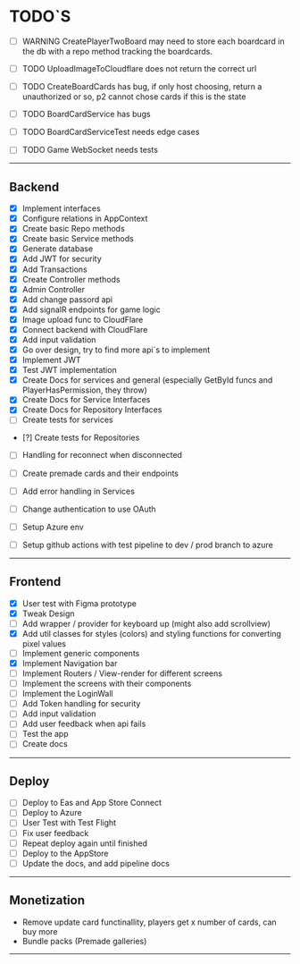 # TODO`S

- [ ] WARNING CreatePlayerTwoBoard may need to store each boardcard in the db with a repo method tracking the boardcards.

- [ ] TODO UploadImageToCloudflare does not return the correct url
- [ ] TODO CreateBoardCards has bug, if only host choosing, return a unauthorized or so, p2 cannot chose cards if this is the state
- [ ] TODO BoardCardService has bugs
- [ ] TODO BoardCardServiceTest needs edge cases
- [ ] TODO Game WebSocket needs tests

<hr />

## Backend

- [x] Implement interfaces
- [x] Configure relations in AppContext
- [x] Create basic Repo methods
- [x] Create basic Service methods
- [x] Generate database
- [x] Add JWT for security
- [x] Add Transactions
- [x] Create Controller methods
- [x] Admin Controller
- [x] Add change passord api
- [x] Add signalR endpoints for game logic
- [x] Image upload func to CloudFlare
- [x] Connect backend with CloudFlare
- [x] Add input validation
- [x] Go over design, try to find more api´s to implement
- [x] Implement JWT
- [x] Test JWT implementation
- [x] Create Docs for services and general (especially GetById funcs and PlayerHasPermission, they throw)
- [x] Create Docs for Service Interfaces
- [x] Create Docs for Repository Interfaces
- [ ] Create tests for services
- [?] Create tests for Repositories
- [ ] Handling for reconnect when disconnected
- [ ] Create premade cards and their endpoints
- [ ] Add error handling in Services

- [ ] Change authentication to use OAuth
- [ ] Setup Azure env
- [ ] Setup github actions with test pipeline to dev / prod branch to azure

<hr />

## Frontend

- [x] User test with Figma prototype
- [x] Tweak Design
- [ ] Add wrapper / provider for keyboard up (might also add scrollview)
- [x] Add util classes for styles (colors) and styling functions for converting pixel values
- [ ] Implement generic components
- [x] Implement Navigation bar
- [ ] Implement Routers / View-render for different screens
- [ ] Implement the screens with their components
- [ ] Implement the LoginWall
- [ ] Add Token handling for security
- [ ] Add input validation
- [ ] Add user feedback when api fails
- [ ] Test the app
- [ ] Create docs

<hr />

## Deploy

- [ ] Deploy to Eas and App Store Connect
- [ ] Deploy to Azure
- [ ] User Test with Test Flight
- [ ] Fix user feedback
- [ ] Repeat deploy again until finished
- [ ] Deploy to the AppStore
- [ ] Update the docs, and add pipeline docs

<hr />

## Monetization

- Remove update card functinallity, players get x number of cards, can buy more
- Bundle packs (Premade galleries)

<hr />
